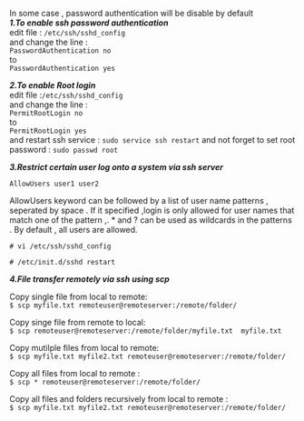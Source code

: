 In some case , password authentication will be disable by default \
***1.To enable ssh password authentication***\
edit file : `/etc/ssh/sshd_config` \
and change the line : \
`PasswordAuthentication no` \
to \
`PasswordAuthentication yes`


***2.To enable Root login***\
edit file :`/etc/ssh/sshd_config`\
and change the line : \
`PermitRootLogin no`\
to \
`PermitRootLogin yes`\
and restart ssh service : `sudo service ssh restart` and not forget to set root password : `sudo passwd root`


***3.Restrict certain user log onto a system via ssh server***

`AllowUsers user1 user2`

AllowUsers keyword can be followed by a list of user  name patterns , seperated by space . If it specified ,login is only allowed for user names that match one of the pattern ,. * and ?  can be used as wildcards in the patterns . By default , all users are allowed. 

`# vi /etc/ssh/sshd_config`

`# /etc/init.d/sshd restart`

***4.File transfer remotely via ssh using scp***

  Copy single file from local to remote: \
  `$ scp myfile.txt remoteuser@remoteserver:/remote/folder/` 

  Copy singe file from remote to local: \
  `$ scp remoteuser@remoteserver:/remote/folder/myfile.txt  myfile.txt`
  
  Copy mutilple files from local to remote: \
  `$ scp myfile.txt myfile2.txt remoteuser@remoteserver:/remote/folder/`
  
  Copy all files from local to remote :\
  `$ scp * remoteuser@remoteserver:/remote/folder/`
  
  Copy all files and folders recursively from local to remote : \
  `$ scp myfile.txt myfile2.txt remoteuser@remoteserver:/remote/folder/`
